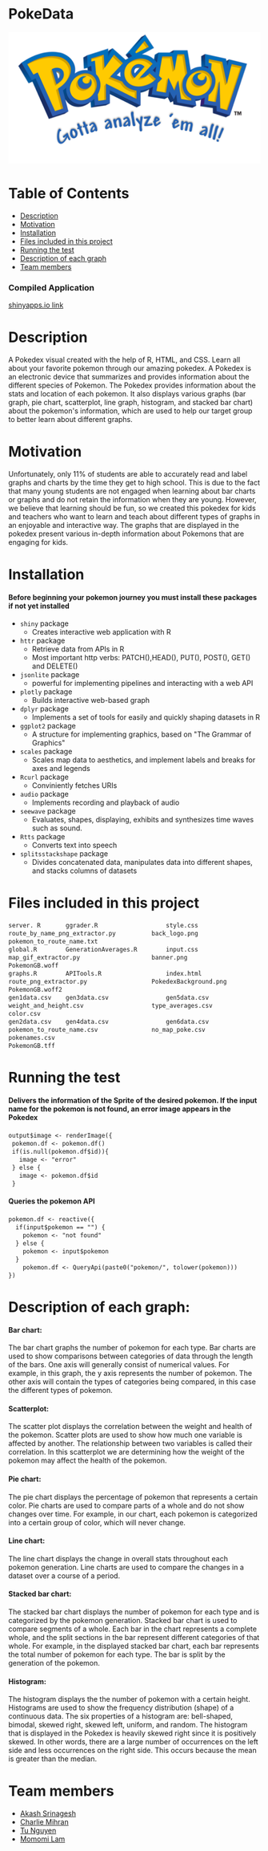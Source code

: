 # PokeData
<img src="./assets/imgs/banner.png"/>

# Table of Contents
- [Description](#description)
- [Motivation](#motivation)
- [Installation](#installation)
- [Files included in this project](#files-included-in-this-project)
- [Running the test](#running-the-test)
- [Description of each graph](#description-of-each-graph)
- [Team members](#team-members)

### Compiled Application
[shinyapps.io link](https://cmihran.shinyapps.io/PokeData/)

# Description 
A Pokedex visual created with the help of R, HTML, and CSS. Learn all about your favorite pokemon through our amazing pokedex.
A Pokedex is an electronic device that summarizes and provides information about the different species of Pokemon. The Pokedex provides information about the stats and location of each pokemon. It also displays various graphs (bar graph, pie chart, scatterplot, line graph, histogram, and stacked bar chart) about the pokemon's information, which are used to help our target group to better learn about different graphs.  

# Motivation
Unfortunately, only 11% of students are able to accurately read and label graphs and charts by the time they get to high school. This is due to the fact that many young students are not engaged when learning about bar charts or graphs and do not retain the information when they are young. However, we believe that learning should be fun, so we created this pokedex for kids and teachers who want to learn and teach about different types of graphs in an enjoyable and interactive way. The graphs that are displayed in the pokedex present various in-depth information about Pokemons that are engaging for kids. 

# Installation
#### Before beginning your pokemon journey you must install these packages if not yet installed

* `shiny` package
  * Creates interactive web application with R
* `httr` package
  * Retrieve data from APIs in R 
  * Most important http verbs: PATCH(),HEAD(), PUT(), POST(), GET() and DELETE()
* `jsonlite` package
  * powerful for implementing pipelines and interacting with a web API
* `plotly` package
  * Builds interactive web-based graph
* `dplyr` package
  * Implements a set of tools for easily and quickly shaping datasets in R
* `ggplot2` package
  * A structure for implementing graphics, based on "The Grammar of Graphics"
* `scales` package
  * Scales map data to aesthetics, and implement labels and breaks for axes and legends
* `Rcurl` package
  * Conviniently fetches URIs
* `audio` package
  * Implements recording and playback of audio
* `seewave` package 
  * Evaluates, shapes, displaying, exhibits and synthesizes time waves such as sound.
* `Rtts` package
  * Converts text into speech
* `splitsstackshape` package
  * Divides concatenated data, manipulates data into different shapes, and stacks columns of datasets


# Files included in this project
    server. R       ggrader.R                   style.css           route_by_name_png_extractor.py          back_logo.png           pokemon_to_route_name.txt 
    global.R        GenerationAverages.R        input.css           map_gif_extractor.py                    banner.png              PokemonGB.woff
    graphs.R        APITools.R                  index.html          route_png_extractor.py                  PokedexBackground.png   PokemonGB.woff2 
    gen1data.csv    gen3data.csv                gen5data.csv        weight_and_height.csv                   type_averages.csv       color.csv 
    gen2data.csv    gen4data.csv                gen6data.csv        pokemon_to_route_name.csv               no_map_poke.csv         pokenames.csv 
    PokemonGB.tff
 


# Running the test
#### Delivers the information of the Sprite of the desired pokemon. If the input name for the pokemon is not found, an error image appears in the Pokedex

 ```
output$image <- renderImage({
  pokemon.df <- pokemon.df()
  if(is.null(pokemon.df$id)){
    image <- "error"
  } else {
    image <- pokemon.df$id
  }
```

#### Queries the pokemon API
```
pokemon.df <- reactive({
  if(input$pokemon == "") {
    pokemon <- "not found"
  } else {
    pokemon <- input$pokemon
  }
    pokemon.df <- QueryApi(paste0("pokemon/", tolower(pokemon)))    
})
```
# Description of each graph:
#### Bar chart:
The bar chart graphs the number of pokemon for each type. 
Bar charts are used to show comparisons between categories of data through the length of the bars. One axis will generally consist of numerical values. For example, in this graph, the y axis represents the number of pokemon. The other axis will contain the types of categories being compared, in this case the different types of pokemon.  
 
#### Scatterplot:
The scatter plot displays the correlation between the weight and health of the pokemon.
Scatter plots are used to show how much one variable is affected by another. The relationship between two variables is called their correlation. In this scatterplot we are determining how the weight of the pokemon may affect the health of the pokemon. 
 
#### Pie chart:
The pie chart displays the percentage of pokemon that represents a certain color.
Pie charts are used to compare parts of a whole and do not show changes over time. For example, in our chart, each pokemon is categorized into a certain group of color, which will never change. 
 
#### Line chart:
The line chart displays the change in overall stats throughout each pokemon generation. Line charts are used to compare the changes in a dataset over a course of a period.
 
#### Stacked bar chart:
The stacked bar chart displays the number of pokemon for each type and is categorized by the pokemon generation. Stacked bar chart is used to compare segments of a whole. Each bar in the chart represents a complete whole, and the split sections in the bar represent different categories of that whole. For example, in the displayed stacked bar chart, each bar represents the total number of pokemon for each type. The bar is split by the generation of the pokemon. 

#### Histogram:
The histogram displays the the number of pokemon with a certain height. 
Histograms are used to show the frequency distribution (shape) of a continuous data. The six properties of a histogram are: bell-shaped, bimodal, skewed right, skewed left, uniform, and random. The histogram that is displayed in the Pokedex is heavily skewed right since it is positively skewed. In other words, there are a large number of occurrences on the left side and less occurrences on the right side. This occurs because the mean is greater than the median. 

# Team members
* [Akash Srinagesh](https://github.com/asrinagesh)
* [Charlie Mihran](https://github.com/cmihran)
* [Tu Nguyen](https://github.com/nguyet04)
* [Momomi Lam](https://github.com/momomilam)